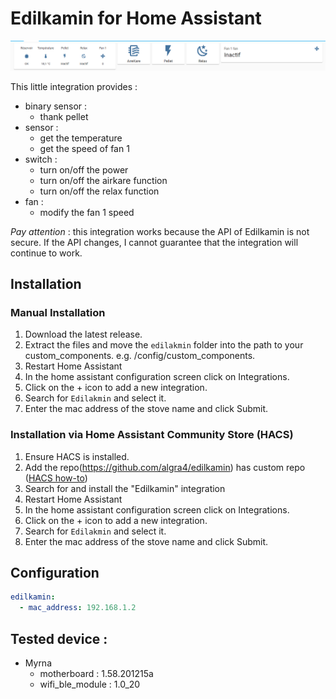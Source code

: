 # Edilkamin for Home Assistant

![example_integration](edilkamin.png)

This little integration provides :

- binary sensor :
  - thank pellet
- sensor :
  - get the temperature
  - get the speed of fan 1
- switch :
  - turn on/off the power  
  - turn on/off the airkare function
  - turn on/off the relax function
- fan :
  - modify the fan 1 speed   

_Pay attention_ : this integration works because the API of Edilkamin is not secure. If the API changes, I cannot guarantee that the integration will continue to work.

## Installation

### Manual Installation
1. Download the latest release.
1. Extract the files and move the `edilakmin` folder into the path to your custom_components. e.g. /config/custom_components.
2. Restart Home Assistant
3. In the home assistant configuration screen click on Integrations.
4. Click on the + icon to add a new integration.
5. Search for `Edilakmin` and select it.
6. Enter the mac address of the stove name and click Submit.

### Installation via Home Assistant Community Store (HACS)
1. Ensure HACS is installed.
1. Add the repo(https://github.com/algra4/edilkamin) has custom repo ([HACS how-to](https://hacs.xyz/docs/faq/custom_repositories))
1. Search for and install the "Edilkamin" integration
2. Restart Home Assistant
3. In the home assistant configuration screen click on Integrations.
4. Click on the + icon to add a new integration.
5. Search for `Edilakmin` and select it.
6. Enter the mac address of the stove name and click Submit.


## Configuration 

```yaml
edilkamin:
  - mac_address: 192.168.1.2 
```

## Tested device :

- Myrna 
  - motherboard : 1.58.201215a
  - wifi_ble_module : 1.0_20
